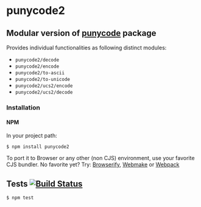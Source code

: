 # punycode2

## Modular version of [punycode](https://github.com/bestiejs/punycode.js) package

Provides individual functionalities as following distinct modules:

- `punycode2/decode`
- `punycode2/encode`
- `punycode2/to-ascii`
- `punycode2/to-unicode`
- `punycode2/ucs2/encode`
- `punycode2/ucs2/decode`

### Installation

#### NPM

In your project path:

    $ npm install punycode2

To port it to Browser or any other (non CJS) environment, use your favorite CJS bundler. No favorite yet? Try: [Browserify](http://browserify.org/), [Webmake](https://github.com/medikoo/modules-webmake) or [Webpack](http://webpack.github.io/)

## Tests [![Build Status](https://travis-ci.org/medikoo/punycode2.png)](https://travis-ci.org/medikoo/ppunycode2)

    $ npm test
